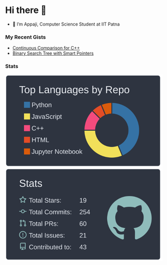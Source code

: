 # Hi there :wave:

- 🔭 I’m Appaji, Computer Science Student at IIT Patna

### My Recent Gists

- [Continuous Comparison for C++](https://gist.github.com/CITIZENDOT/8a44af09fa63de675a15af9b152366a0)
- [Binary Search Tree with Smart Pointers](https://gist.github.com/CITIZENDOT/db5a5b9215bafc58e553fbbc730710d2)

### Stats

<img src="./profile-summary-card-output/nord_dark/1-repos-per-language.svg"> <img src="./profile-summary-card-output/nord_dark/3-stats.svg">

